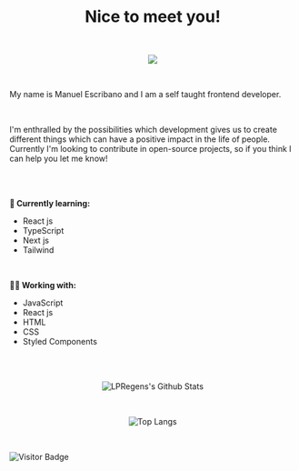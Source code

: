 <div align='center'>

# Nice to meet you!

</br>

<a target="_blank" href="https://www.linkedin.com/in/manuel-escribano-lpregen/"><img src="https://img.shields.io/badge/- Manuel Escribano-0A66C2?logo=linkedin&style=flat-square"/></a>

</div>

</br>

My name is Manuel Escribano and I am a self taught frontend developer.

</br>

I'm enthralled by the possibilities which development gives us to create different things which can have a positive impact in the life of people.
Currently I'm looking to contribute in open-source projects, so if you think I can help you let me know!

</br>
</br>

**🌱 Currently learning:**

- React js
- TypeScript
- Next js
- Tailwind

</br>

**👷‍♂‍ Working with:**

- JavaScript
- React js
- HTML
- CSS
- Styled Components

</br>
</br>

<div align='center'>

![LPRegens's Github Stats](https://github-readme-stats.vercel.app/api?username=LPRegen&show_icons=true&theme=calm&hide=stars&count_private=true)

</br>

![Top Langs](https://github-readme-stats.vercel.app/api/top-langs/?username=LPRegen&layout=compact)

</div>

</br>

![Visitor Badge](https://visitor-badge.laobi.icu/badge?page_id=LPRegen)
